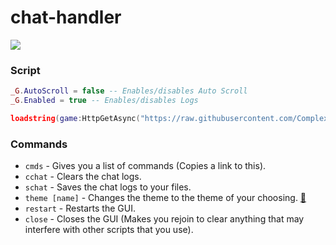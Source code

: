 # chat-handler

![](https://cdn.discordapp.com/attachments/753019137638269040/989503704606572624/unknown.png)

### Script
```lua
_G.AutoScroll = false -- Enables/disables Auto Scroll
_G.Enabled = true -- Enables/disables Logs

loadstring(game:HttpGetAsync("https://raw.githubusercontent.com/ComplexGithub/chat-handler/main/.lua"))();
```

### Commands
* `cmds` - Gives you a list of commands (Copies a link to this).
* `cchat` - Clears the chat logs.
* `schat` - Saves the chat logs to your files.
* `theme [name]` - Changes the theme to the theme of your choosing. [🔗]([https://google.com/](https://github.com/ComplexGithub/chat-handler/blob/main/themes.md))
* `restart` - Restarts the GUI.
* `close` - Closes the GUI (Makes you rejoin to clear anything that may interfere with other scripts that you use).
